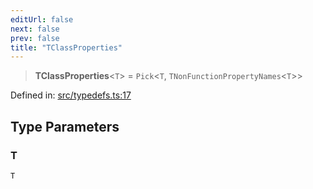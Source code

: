 ```yaml
---
editUrl: false
next: false
prev: false
title: "TClassProperties"
---
```


> **TClassProperties**\<`T`\> = `Pick`\<`T`, `TNonFunctionPropertyNames`\<`T`\>\>

Defined in: [src/typedefs.ts:17](https://github.com/fabricjs/fabric.js/blob/8206f10a405480a7ba988ff6cfdde6412c1f13f8/src/typedefs.ts#L17)

## Type Parameters

### T

`T`
